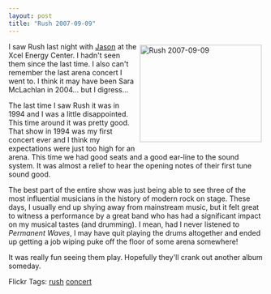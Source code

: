 ```yaml
---
layout: post
title: "Rush 2007-09-09"
---
```


<p><a title="Photo Sharing" href="http://www.flickr.com/photos/kindohm/1353369442/"><img style="margin: 5px" height="192" alt="Rush 2007-09-09" src="http://farm2.static.flickr.com/1191/1353369442_419dd4408b_m.jpg" width="240" align="right" border="0" /></a>I saw Rush last night with <a href="http://www.jasonbock.net" target="_blank">Jason</a> at the Xcel Energy Center.  I hadn't seen them since the last time.  I also can't remember the last arena concert I went to.  I think it may have been Sara McLachlan in 2004... but I digress...  </p>
<p>The last time I saw Rush it was in 1994 and I was a little disappointed.  This time around it was pretty good.  That show in 1994 was my first concert ever and I think my expectations were just too high for an arena.  This time we had good seats and a good ear-line to the sound system.  It was almost a relief to hear the opening notes of their first tune sound good.  </p>
<p>The best part of the entire show was just being able to see three of the most influential musicians in the history of modern rock on stage.  These days, I usually end up shying away from mainstream music, but it felt great to witness a performance by a great band who has had a significant impact on my musical tastes (and drumming).  I mean, had I never listened to <em>Permanent Waves</em>, I may have quit playing the drums altogether and ended up getting a job wiping puke off the floor of some arena somewhere!</p>
<p>It was really fun seeing them play.  Hopefully they'll crank out another album someday.</p>
<div class="tags" id="0767317B-992E-4b12-91E0-4F059A8CECA8:55a78c47-522d-4711-a3ef-ed8c8137478e" contenteditable="false">Flickr Tags: <a href="http://flickr.com/photos/tags/rush" target="_blank" rel="tag">rush</a> <a href="http://flickr.com/photos/tags/concert" target="_blank" rel="tag">concert</a></div> 
